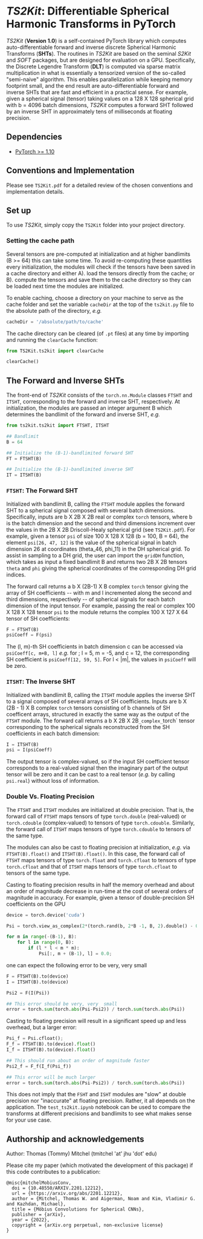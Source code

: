 # _TS2Kit_: Differentiable Spherical Harmonic Transforms in PyTorch
_TS2Kit_ (**Version 1.0**) is a self-contained PyTorch library which computes auto-differentiable forward and inverse discrete Spherical Harmonic Transforms (**SHTs**). The routines in _TS2Kit_ are based on the seminal _S2Kit_ and _SOFT_ packages, but are designed for evaluation on a GPU.  Specifically, the Discrete Legendre Transform (**DLT**) is computed via sparse matrix multiplication in what is essentially a tensorized version of the so-called "semi-naive" algorithm. This enables parallelization while keeping memory footprint small, and the end result are auto-differentiable forward and inverse SHTs that are fast and efficient in a practical sense. For example, given a spherical signal (tensor) taking values on a 128 X 128 spherical grid with b = 4096 batch dimensions,  _TS2Kit_ computes a forward SHT followed by an inverse SHT in approximately tens of milliseconds at floating precision.

## Dependencies
- [PyTorch >= 1.10](https://pytorch.org)

## Conventions and Implementation
Please see `TS2Kit.pdf` for a detailed review of the chosen conventions and implementation details.

## Set up
To use _TS2Kit_, simply copy the `TS2Kit` folder into your project directory. 

### Setting the cache path
Several tensors are pre-computed at initialization and at higher bandlimits (B >= 64) this can take some time. To avoid re-computing these quantities every initialization, the modules will check if the tensors have been saved in a cache directory and either A). load the tensors directly from the cache; or B). compute the tensors and save them to the cache directory so they can be loaded next time the modules are initialized. 

To enable caching, choose a directory on your machine to serve as the cache folder and set the variable `cacheDir` at the top of the `ts2kit.py` file to the absolute path of the directory, _e.g._
```python
cacheDir = '/absolute/path/to/cache'
```
The cache directory can be cleared (of `.pt` files) at any time by importing and running the `clearCache` function:
```python
from TS2Kit.ts2kit import clearCache

clearCache()
```

## The Forward and Inverse SHTs
The front-end of _TS2Kit_ consists of the `torch.nn.Module` classes `FTSHT` and `ITSHT`, corresponding to the forward and inverse SHT, respectively. At initialization, the modules are passed an integer argument B which determines the bandlimit of the forward and inverse SHT, _e.g._
```python
from ts2kit.ts2kit import FTSHT, ITSHT

## Bandlimit
B = 64

## Initialize the (B-1)-bandlimited forward SHT
FT = FTSHT(B)

## Initialize the (B-1)-bandlimited inverse SHT
IT = ITSHT(B)
```

### `FTSHT`: The Forward SHT
Initialized with bandlimit B, calling the `FTSHT` module applies the forward SHT to a spherical signal composed with several batch dimensions. Specifically, inputs are b X 2B X 2B real or complex `torch` tensors, where b is the batch dimension and the second and third dimensions increment over the values in the 2B X 2B Driscoll-Healy spherical grid (see `TS2Kit.pdf`). For example, given a tensor `psi` of size 100 X 128 X 128 (b = 100, B = 64), the element `psi[26, 47, 12]` is the value of the spherical signal in batch dimension 26 at coordinates (theta_46, phi_11) in the DH spherical grid. To assist in sampling to a DH grid, the user can import the `gridDH` function, which takes as input a fixed bandlimit B and returns two 2B X 2B tensors `theta` and `phi` giving the spherical coordinates of the corresponding DH grid indices. 

The forward call returns a b X (2B-1) X B complex `torch` tensor giving the array of SH coefficients --  with m and l incremented along the second and third dimensions, respectively -- of spherical signals for each batch dimension of the input tensor. For example, passing the real or complex 100 X 128 X 128 tensor `psi` to the module returns the complex 100 X 127 X 64 tensor of SH coefficients:
```python
F = FTSHT(B)
psiCoeff = F(psi)
```
The (l, m)-th SH coefficients in batch dimension c can be accessed via `psiCoeff[c, m+B, l]` _e.g._ for ; l = 5, m = -5, and c = 12, the corresponding SH coefficient is `psiCoeff[12, 59, 5]`. For l < |m|, the values in `psiCoeff` will be zero.

### `ITSHT`: The Inverse SHT
Initialized with bandlimit B, calling the `ITSHT` module applies the inverse SHT to a signal composed of several arrays of SH coefficients. Inputs are b X (2B - 1) X B complex `torch` tensors consisting of b channels of SH coefficent arrays, structured in exactly the same way as the output of the `FTSHT` module. The forward call returns a b X 2B X 2B` _complex_ `torch` tensor corresponding to the spherical signals reconstructed from the SH coefficients in each batch dimension:
```python
I = ITSHT(B)
psi = I(psiCoeff)
```
The output tensor is complex-valued, so if the input SH coefficient tensor corresponds to a real-valued signal then the imaginary part of the output tensor will be zero and it can be cast to a real tensor (_e.g._ by calling `psi.real`) without loss of information. 

### Double Vs. Floating Precision
The `FTSHT` and `ITSHT` modules are initialized at double precision. That is, the forward call of `FTSHT` maps tensors of type `torch.double` (real-valued) or `torch.cdouble` (complex-valued) to tensors of type `torch.cdouble`. Similarly, the forward call of `ITSHT` maps tensors of type `torch.cdouble` to tensors of the same type. 

The modules can also be cast to floating precision at initialization, _e.g._ via `FTSHT(B).float()` and `ITSHT(B).float()`.  In this case, the forward call of `FTSHT` maps tensors of type `torch.float` and `torch.cfloat` to tensors of type `torch.cfloat` and that of `ITSHT` maps tensors of type `torch.cfloat` to tensors of the same type.

Casting to floating precision results in half the memory overhead and about an order of magnitude decrease in run-time at the cost of several orders of magnitude in accuracy. For example, given a tensor of double-precision SH coefficients on the GPU
```python
device = torch.device('cuda')

Psi = torch.view_as_complex(2*(torch.rand(b, 2*B -1, B, 2).double() - 0.5)).to(device)

for m in range(-(B-1), B):
    for l in range(0, B):
        if (l * l < m * m):
            Psi[:, m + (B-1), l] = 0.0;

```
one can expect the following error to be very, very small
```python
F = FTSHT(B).to(device)
I = ITSHT(B).to(device)

Psi2 = F(I(Psi))

## This error should be very, very  small
error = torch.sum(torch.abs(Psi-Psi2)) / torch.sum(torch.abs(Psi))
```
Casting to floating precision will result in a significant speed up and less overhead, but a larger error:
```python
Psi_f = Psi.cfloat();
F_f = FTSHT(B).to(device).float()
I_f = ITSHT(B).to(device).float()

## This should run about an order of magnitude faster
Psi2_f = F_f(I_f(Psi_f))

## This error will be much larger
error = torch.sum(torch.abs(Psi-Psi2)) / torch.sum(torch.abs(Psi))
```
This does not imply that the `FSHT` and `ISHT` modules are "slow" at double precision nor "inaccurate" at floating precision. Rather, it all depends on the application. The `test_ts2kit.ipynb` notebook can be used to compare the transforms at different precisions and bandlimits to see what makes sense for your use case. 

## Authorship and acknowledgements

Author: Thomas (Tommy) Mitchel (tmitchel 'at' jhu 'dot' edu)

Please cite my paper (which motivated the development of this package) if this code contributes to a publication:
```
@misc{mitchelMobiusConv,
  doi = {10.48550/ARXIV.2201.12212},
  url = {https://arxiv.org/abs/2201.12212},
  author = {Mitchel, Thomas W. and Aigerman, Noam and Kim, Vladimir G. and Kazhdan, Michael},
  title = {Möbius Convolutions for Spherical CNNs},
  publisher = {arXiv},
  year = {2022},
  copyright = {arXiv.org perpetual, non-exclusive license}
}
```

